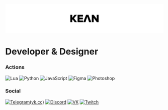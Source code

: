 ![Header](https://github.com/Kean13/Kean13/blob/main/assets/Banner.png)

# Developer & Designer

### Actions
![Lua](https://img.shields.io/badge/-Lua-000?style=for-the-badge&logo=lua)
![Python](https://img.shields.io/badge/-Python-000?style=for-the-badge&logo=python)
![JavaScript](https://img.shields.io/badge/-JavaScript-000?style=for-the-badge&logo=javascript)
![Figma](https://img.shields.io/badge/-Figma-000?style=for-the-badge&logo=figma)
![Photoshop](https://img.shields.io/badge/-Photoshop-000?style=for-the-badge&logo=adobephotoshop)

### Social
[![Telegram(vk.cc)](https://img.shields.io/badge/-Telegram-000?style=for-the-badge&logo=telegram)](https://t.me/keaaaan)
[![Discord](https://img.shields.io/badge/-Discord-000?style=for-the-badge&logo=discord)](https://discordapp.com/users/601666931338248192/)
[![VK](https://img.shields.io/badge/-VKontakte-000?style=for-the-badge&logo=vk)](https://vk.com/keaaaan)
[![Twitch](https://img.shields.io/badge/-Twitch-000?style=for-the-badge&logo=twitch)](https://twitch.tv/k9anchick)

